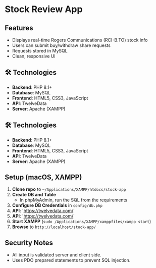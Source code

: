 # Stock Review App

## Features

- Displays real-time Rogers Communications (RCI-B.TO) stock info
- Users can submit buy/withdraw share requests
- Requests stored in MySQL
- Clean, responsive UI
  
## 🛠️ Technologies

- **Backend**: PHP 8.1+
- **Database**: MySQL
- **Frontend**: HTML5, CSS3, JavaScript
- **API**: TwelveData
- **Server**: Apache (XAMPP)
  
## 🛠️ Technologies

- **Backend**: PHP 8.1+
- **Database**: MySQL
- **Frontend**: HTML5, CSS3, JavaScript
- **API**: TwelveData
- **Server**: Apache (XAMPP)

## Setup (macOS, XAMPP)

1. **Clone repo** to `~/Applications/XAMPP/htdocs/stock-app`
2. **Create DB and Table**  
   - In phpMyAdmin, run the SQL from the requirements
3. **Configure DB Credentials** in `config/db.php`
4. **API**: 'https://twelvedata.com/'
4. **API**: 'https://twelvedata.com/'
5. **Start XAMPP** (`sudo /Applications/XAMPP/xamppfiles/xampp start`)
6. **Browse** to `http://localhost/stock-app/`

## Security Notes

- All input is validated server and client side.
- Uses PDO prepared statements to prevent SQL injection.

